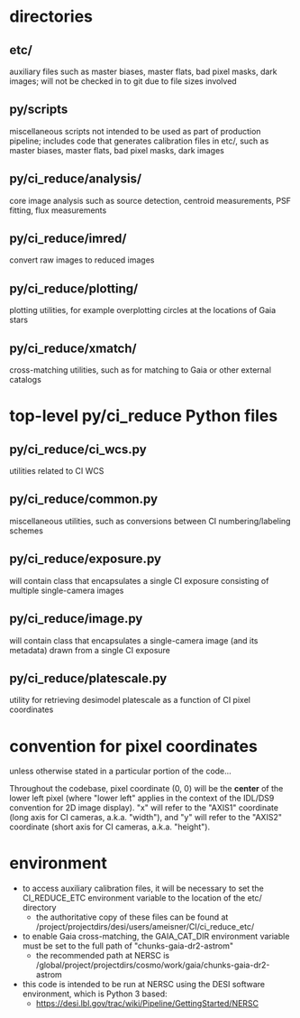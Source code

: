 # directories

## etc/
auxiliary files such as master biases, master flats, bad pixel masks, dark images; will not be checked in to git due to file sizes involved

## py/scripts
miscellaneous scripts not intended to be used as part of production pipeline; includes code that generates calibration files in etc/, such as master biases, master flats, bad pixel masks, dark images

## py/ci_reduce/analysis/
core image analysis such as source detection, centroid measurements, PSF fitting, flux measurements

## py/ci_reduce/imred/
convert raw images to reduced images

## py/ci_reduce/plotting/
plotting utilities, for example overplotting circles at the locations of Gaia stars

## py/ci_reduce/xmatch/
cross-matching utilities, such as for matching to Gaia or other external catalogs

# top-level py/ci_reduce Python files

## py/ci_reduce/ci_wcs.py
utilities related to CI WCS

## py/ci_reduce/common.py
miscellaneous utilities, such as conversions between CI numbering/labeling schemes

## py/ci_reduce/exposure.py
will contain class that encapsulates a single CI exposure consisting of multiple single-camera images

## py/ci_reduce/image.py
will contain class that encapsulates a single-camera image (and its metadata) drawn from a single CI exposure

## py/ci_reduce/platescale.py
utility for retrieving desimodel platescale as a function of CI pixel coordinates

# convention for pixel coordinates
unless otherwise stated in a particular portion of the code...

Throughout the codebase, pixel coordinate (0, 0) will be the **center** of the lower left pixel (where "lower left" applies in the context of the IDL/DS9 convention for 2D image display). "x" will refer to the "AXIS1" coordinate (long axis for CI cameras, a.k.a. "width"), and "y" will refer to the "AXIS2" coordinate (short axis for CI cameras, a.k.a. "height").

# environment
* to access auxiliary calibration files, it will be necessary to set the CI_REDUCE_ETC environment variable to the location of the etc/ directory
  * the authoritative copy of these files can be found at /project/projectdirs/desi/users/ameisner/CI/ci_reduce_etc/
* to enable Gaia cross-matching, the GAIA_CAT_DIR environment variable must be set to the full path of "chunks-gaia-dr2-astrom"
  * the recommended path at NERSC is /global/project/projectdirs/cosmo/work/gaia/chunks-gaia-dr2-astrom
* this code is intended to be run at NERSC using the DESI software environment, which is Python 3 based:
  * https://desi.lbl.gov/trac/wiki/Pipeline/GettingStarted/NERSC
